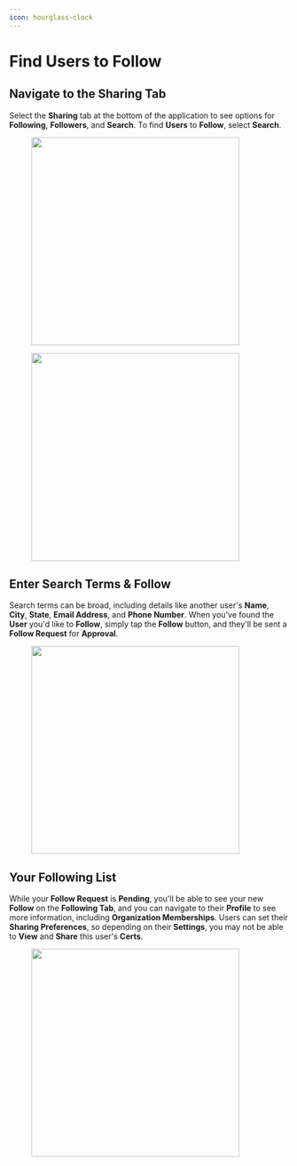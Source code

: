 ```yaml
---
icon: hourglass-clock
---
```


# Find Users to Follow

## Navigate to the Sharing Tab

Select the **Sharing** tab at the bottom of the application to see options for **Following**, **Followers**, and **Search**. To find **Users** to **Follow**, select **Search**.

<div><figure><img src="../../.gitbook/assets/1-sharing-tab.PNG" alt="" width="375"><figcaption></figcaption></figure> <figure><img src="../../.gitbook/assets/2-search-tab.PNG" alt="" width="375"><figcaption></figcaption></figure></div>

## Enter Search Terms & Follow

Search terms can be broad, including details like another user's **Name**, **City**, **State**, **Email Address**, and **Phone Number**. When you've found the **User** you'd like to **Follow**, simply tap the **Follow** button, and they'll be sent a **Follow Request** for **Approval**.

<figure><img src="../../.gitbook/assets/3-follow-button.PNG" alt="" width="375"><figcaption></figcaption></figure>

## Your Following List

While your **Follow Request** is **Pending**, you'll be able to see your new **Follow** on the **Following Tab**, and you can navigate to their **Profile** to see more information, including **Organization Memberships**. Users can set their **Sharing Preferences**, so depending on their **Settings**, you may not be able to **View** and **Share** this user's **Certs**.

<figure><img src="../../.gitbook/assets/4-updated-follow-tab.PNG" alt="" width="375"><figcaption></figcaption></figure>
